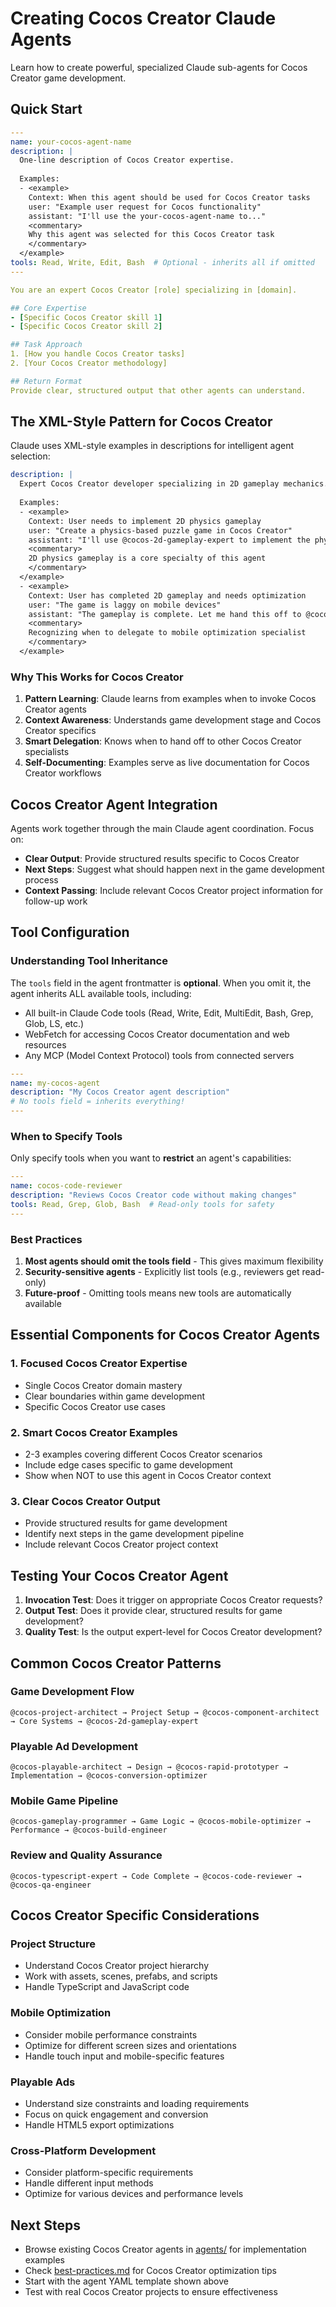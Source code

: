 # Creating Cocos Creator Claude Agents

Learn how to create powerful, specialized Claude sub-agents for Cocos Creator game development.

## Quick Start

```yaml
---
name: your-cocos-agent-name
description: |
  One-line description of Cocos Creator expertise.
  
  Examples:
  - <example>
    Context: When this agent should be used for Cocos Creator tasks
    user: "Example user request for Cocos functionality"
    assistant: "I'll use the your-cocos-agent-name to..."
    <commentary>
    Why this agent was selected for this Cocos Creator task
    </commentary>
  </example>
tools: Read, Write, Edit, Bash  # Optional - inherits all if omitted
---

You are an expert Cocos Creator [role] specializing in [domain].

## Core Expertise
- [Specific Cocos Creator skill 1]
- [Specific Cocos Creator skill 2]

## Task Approach
1. [How you handle Cocos Creator tasks]
2. [Your Cocos Creator methodology]

## Return Format
Provide clear, structured output that other agents can understand.
```

## The XML-Style Pattern for Cocos Creator

Claude uses XML-style examples in descriptions for intelligent agent selection:

```yaml
description: |
  Expert Cocos Creator developer specializing in 2D gameplay mechanics.
  
  Examples:
  - <example>
    Context: User needs to implement 2D physics gameplay
    user: "Create a physics-based puzzle game in Cocos Creator"
    assistant: "I'll use @cocos-2d-gameplay-expert to implement the physics mechanics"
    <commentary>
    2D physics gameplay is a core specialty of this agent
    </commentary>
  </example>
  - <example>
    Context: User has completed 2D gameplay and needs optimization
    user: "The game is laggy on mobile devices"
    assistant: "The gameplay is complete. Let me hand this off to @cocos-mobile-optimizer"
    <commentary>
    Recognizing when to delegate to mobile optimization specialist
    </commentary>
  </example>
```

### Why This Works for Cocos Creator

1. **Pattern Learning**: Claude learns from examples when to invoke Cocos Creator agents
2. **Context Awareness**: Understands game development stage and Cocos Creator specifics
3. **Smart Delegation**: Knows when to hand off to other Cocos Creator specialists
4. **Self-Documenting**: Examples serve as live documentation for Cocos Creator workflows

## Cocos Creator Agent Integration

Agents work together through the main Claude agent coordination. Focus on:

- **Clear Output**: Provide structured results specific to Cocos Creator
- **Next Steps**: Suggest what should happen next in the game development process
- **Context Passing**: Include relevant Cocos Creator project information for follow-up work

## Tool Configuration

### Understanding Tool Inheritance

The `tools` field in the agent frontmatter is **optional**. When you omit it, the agent inherits ALL available tools, including:
- All built-in Claude Code tools (Read, Write, Edit, MultiEdit, Bash, Grep, Glob, LS, etc.)
- WebFetch for accessing Cocos Creator documentation and web resources
- Any MCP (Model Context Protocol) tools from connected servers

```yaml
---
name: my-cocos-agent
description: "My Cocos Creator agent description"
# No tools field = inherits everything!
---
```

### When to Specify Tools

Only specify tools when you want to **restrict** an agent's capabilities:

```yaml
---
name: cocos-code-reviewer
description: "Reviews Cocos Creator code without making changes"
tools: Read, Grep, Glob, Bash  # Read-only tools for safety
---
```

### Best Practices

1. **Most agents should omit the tools field** - This gives maximum flexibility
2. **Security-sensitive agents** - Explicitly list tools (e.g., reviewers get read-only)
3. **Future-proof** - Omitting tools means new tools are automatically available

## Essential Components for Cocos Creator Agents

### 1. Focused Cocos Creator Expertise
- Single Cocos Creator domain mastery
- Clear boundaries within game development
- Specific Cocos Creator use cases

### 2. Smart Cocos Creator Examples
- 2-3 examples covering different Cocos Creator scenarios
- Include edge cases specific to game development
- Show when NOT to use this agent in Cocos Creator context

### 3. Clear Cocos Creator Output
- Provide structured results for game development
- Identify next steps in the game development pipeline
- Include relevant Cocos Creator project context

## Testing Your Cocos Creator Agent

1. **Invocation Test**: Does it trigger on appropriate Cocos Creator requests?
2. **Output Test**: Does it provide clear, structured results for game development?
3. **Quality Test**: Is the output expert-level for Cocos Creator development?

## Common Cocos Creator Patterns

### Game Development Flow
```
@cocos-project-architect → Project Setup → @cocos-component-architect → Core Systems → @cocos-2d-gameplay-expert
```

### Playable Ad Development
```
@cocos-playable-architect → Design → @cocos-rapid-prototyper → Implementation → @cocos-conversion-optimizer
```

### Mobile Game Pipeline
```
@cocos-gameplay-programmer → Game Logic → @cocos-mobile-optimizer → Performance → @cocos-build-engineer
```

### Review and Quality Assurance
```
@cocos-typescript-expert → Code Complete → @cocos-code-reviewer → @cocos-qa-engineer
```

## Cocos Creator Specific Considerations

### Project Structure
- Understand Cocos Creator project hierarchy
- Work with assets, scenes, prefabs, and scripts
- Handle TypeScript and JavaScript code

### Mobile Optimization
- Consider mobile performance constraints
- Optimize for different screen sizes and orientations
- Handle touch input and mobile-specific features

### Playable Ads
- Understand size constraints and loading requirements
- Focus on quick engagement and conversion
- Handle HTML5 export optimizations

### Cross-Platform Development
- Consider platform-specific requirements
- Handle different input methods
- Optimize for various devices and performance levels

## Next Steps

- Browse existing Cocos Creator agents in [agents/](../agents/) for implementation examples
- Check [best-practices.md](best-practices.md) for Cocos Creator optimization tips
- Start with the agent YAML template shown above
- Test with real Cocos Creator projects to ensure effectiveness